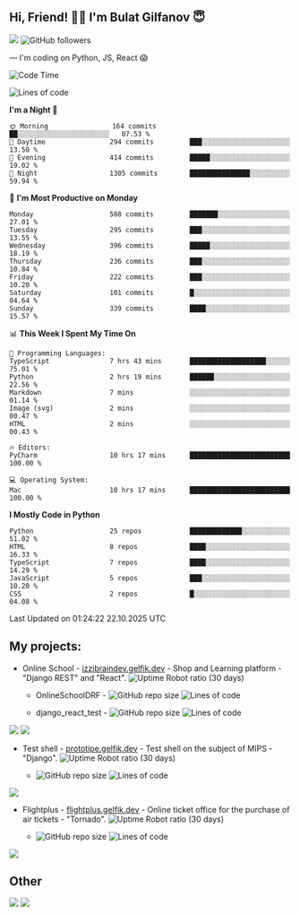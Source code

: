 ## Hi, Friend! 👋🏻 I'm Bulat Gilfanov 😇
![](https://komarev.com/ghpvc/?username=gelfik)
![GitHub followers](https://img.shields.io/github/followers/gelfik?label=Follow%20%20me&style=social)

— I'm coding on Python, JS, React 😱

<!--START_SECTION:waka-->
![Code Time](http://img.shields.io/badge/Code%20Time-1%2C313%20hrs%2042%20mins-blue)

![Lines of code](https://img.shields.io/badge/From%20Hello%20World%20I%27ve%20Written-1.0%20million%20lines%20of%20code-blue)

**I'm a Night 🦉** 

```text
🌞 Morning                164 commits         ██░░░░░░░░░░░░░░░░░░░░░░░   07.53 % 
🌆 Daytime                294 commits         ███░░░░░░░░░░░░░░░░░░░░░░   13.50 % 
🌃 Evening                414 commits         █████░░░░░░░░░░░░░░░░░░░░   19.02 % 
🌙 Night                  1305 commits        ███████████████░░░░░░░░░░   59.94 % 
```
📅 **I'm Most Productive on Monday** 

```text
Monday                   588 commits         ███████░░░░░░░░░░░░░░░░░░   27.01 % 
Tuesday                  295 commits         ███░░░░░░░░░░░░░░░░░░░░░░   13.55 % 
Wednesday                396 commits         █████░░░░░░░░░░░░░░░░░░░░   18.19 % 
Thursday                 236 commits         ███░░░░░░░░░░░░░░░░░░░░░░   10.84 % 
Friday                   222 commits         ███░░░░░░░░░░░░░░░░░░░░░░   10.20 % 
Saturday                 101 commits         █░░░░░░░░░░░░░░░░░░░░░░░░   04.64 % 
Sunday                   339 commits         ████░░░░░░░░░░░░░░░░░░░░░   15.57 % 
```


📊 **This Week I Spent My Time On** 

```text
💬 Programming Languages: 
TypeScript               7 hrs 43 mins       ███████████████████░░░░░░   75.01 % 
Python                   2 hrs 19 mins       ██████░░░░░░░░░░░░░░░░░░░   22.56 % 
Markdown                 7 mins              ░░░░░░░░░░░░░░░░░░░░░░░░░   01.14 % 
Image (svg)              2 mins              ░░░░░░░░░░░░░░░░░░░░░░░░░   00.47 % 
HTML                     2 mins              ░░░░░░░░░░░░░░░░░░░░░░░░░   00.43 % 

🔥 Editors: 
PyCharm                  10 hrs 17 mins      █████████████████████████   100.00 % 

💻 Operating System: 
Mac                      10 hrs 17 mins      █████████████████████████   100.00 % 
```

**I Mostly Code in Python** 

```text
Python                   25 repos            █████████████░░░░░░░░░░░░   51.02 % 
HTML                     8 repos             ████░░░░░░░░░░░░░░░░░░░░░   16.33 % 
TypeScript               7 repos             ████░░░░░░░░░░░░░░░░░░░░░   14.29 % 
JavaScript               5 repos             ███░░░░░░░░░░░░░░░░░░░░░░   10.20 % 
CSS                      2 repos             █░░░░░░░░░░░░░░░░░░░░░░░░   04.08 % 
```




 Last Updated on 01:24:22 22.10.2025 UTC
<!--END_SECTION:waka-->

## My projects:
* Online School - [izzibraindev.gelfik.dev](https://izzibraindev.gelfik.dev) - Shop and Learning platform - "Django REST" and "React". ![Uptime Robot ratio (30 days)](https://img.shields.io/uptimerobot/ratio/m789362933-76bebfd87184c57fccb2f8a2?style=plastic)

  * OnlineSchoolDRF - ![GitHub repo size](https://img.shields.io/github/repo-size/gelfik/OnlineSchoolDRF?color=succes&style=plastic)
![Lines of code](https://img.shields.io/tokei/lines/github/gelfik/OnlineSchoolDRF?color=success&label=line%20code&style=plastic)

  * django_react_test - ![GitHub repo size](https://img.shields.io/github/repo-size/gelfik/django_react_test?color=succes&style=plastic)
![Lines of code](https://img.shields.io/tokei/lines/github/gelfik/django_react_test?color=success&label=line%20code&style=plastic)

[![](https://github-readme-stats.vercel.app/api/pin/?username=gelfik&repo=OnlineSchoolDRF&theme=dark&hide_border=true&locale=RU)](https://github.com/gelfik/OnlineSchoolDRF)
[![](https://github-readme-stats.vercel.app/api/pin/?username=gelfik&repo=django_react_test&theme=dark&hide_border=true&locale=RU)](https://github.com/gelfik/django_react_test)

* Test shell - [prototipe.gelfik.dev](https://prototipe.gelfik.dev) - Test shell on the subject of MIPS - "Django". ![Uptime Robot ratio (30 days)](https://img.shields.io/uptimerobot/ratio/m789362955-a6306bfa213ad4615b219e32?style=plastic)

  * ![GitHub repo size](https://img.shields.io/github/repo-size/gelfik/prototipe-django?color=succes&style=plastic)
![Lines of code](https://img.shields.io/tokei/lines/github/gelfik/prototipe-django?color=success&label=line%20code&style=plastic)

[![](https://github-readme-stats.vercel.app/api/pin/?username=gelfik&repo=prototipe-django&theme=dark&hide_border=true)](https://github.com/gelfik/prototipe-django)

* Flightplus - [flightplus.gelfik.dev](https://flightplus.gelfik.dev) - Online ticket office for the purchase of air tickets - "Tornado". ![Uptime Robot ratio (30 days)](https://img.shields.io/uptimerobot/ratio/m789362969-1b1016050a1df7d8d7b11572?style=plastic)

  * ![GitHub repo size](https://img.shields.io/github/repo-size/gelfik/flightplus-tornado?color=succes&style=plastic)
![Lines of code](https://img.shields.io/tokei/lines/github/gelfik/flightplus-tornado?color=success&label=line%20code&style=plastic)

[![](https://github-readme-stats.vercel.app/api/pin/?username=gelfik&repo=flightplus-tornado&theme=dark&hide_border=true)](https://github.com/gelfik/flightplus-tornado)

## Other
![](https://github-readme-stats.vercel.app/api?username=gelfik&show_icons=true&theme=dark&count_private=true&hide_title=true&include_all_commits=true&hide_border=true)
![](https://github-readme-stats.vercel.app/api/top-langs/?username=gelfik&theme=dark&langs_count=10&layout=compact&hide_border=true)


<!--
**gelfik/gelfik** is a ✨ _special_ ✨ repository because its `README.md` (this file) appears on your GitHub profile.

Here are some ideas to get you started:

- 🔭 I’m currently working on ...
- 🌱 I’m currently learning ...
- 👯 I’m looking to collaborate on ...
- 🤔 I’m looking for help with ...
- 💬 Ask me about ...
- 📫 How to reach me: ...
- 😄 Pronouns: ...
- ⚡ Fun fact: ...
-->
